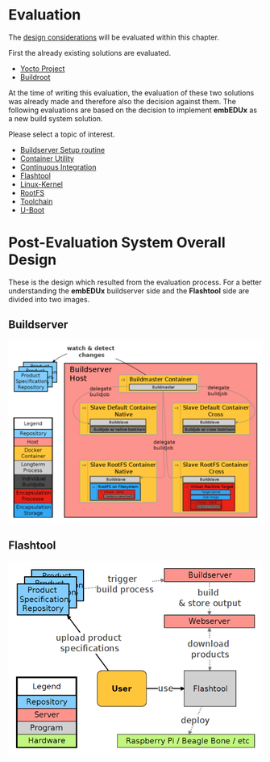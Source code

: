 # Evaluation
The [design considerations](design.md) will be evaluated within this chapter.

First the already existing solutions are evaluated.

* [Yocto Project](evaluation/yocto-project.md)
* [Buildroot](evaluation/buildroot.md) 

At the time of writing this evaluation, the evaluation of these two solutions
was already made and therefore also the decision against them. The following
evaluations are based on the decision to implement **embEDUx** as a new build
system solution.

Please select a topic of interest. 

* [Buildserver Setup routine](evaluation/buildserver-setuproutine.md)
* [Container Utility](evaluation/container-utility.md)
* [Continuous Integration](evaluation/continuous-integration.md)
* [Flashtool](evaluation/flashtool.md)
* [Linux-Kernel](evaluation/linux.md)
* [RootFS](evaluation/rootfs.md)
* [Toolchain](evaluation/toolchain.md)
* [U-Boot](evaluation/uboot.md)

# Post-Evaluation System Overall Design
These is the design which resulted from the evaluation process. For a better
understanding the **embEDUx** buildserver side and the **Flashtool** side are
divided into two images.

## Buildserver
[![](background/img/post-eval_result_design.png)](background/img/post-eval_result_design.png)

## Flashtool
[![](background/img/post-eval_result_design_flashtool.png)](background/img/post-eval_result_design_flashtool.png)

